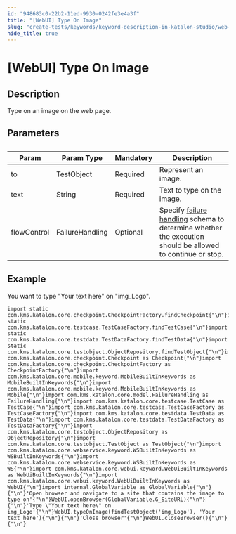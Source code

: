 ```yaml
---
id: "948683c0-22b2-11ed-9930-0242fe3e4a3f"
title: "[WebUI] Type On Image"
slug: "create-tests/keywords/keyword-description-in-katalon-studio/web-ui-keywords/webui-type-on-image"
hide_title: true
---
```


# <a id="id_0" class="anchor_top_offset"/><a id="ariaid-title1" class="anchor_top_offset"/>[WebUI] Type On Image


## <a id="id_0__id_1" class="anchor_top_offset"/>Description

              
<p xmlns="http://www.w3.org/1999/xhtml" className="p">Type on an image on the web page.</p> 
      

## <a id="id_0__id_2" class="anchor_top_offset"/>Parameters

              
<table xmlns="http://www.w3.org/1999/xhtml" className="table anchor_top_offset" id="id_0__baea4ad6-6d6e-4de0-92c3-a522c0de9853"><caption /><thead className="thead"><tr className><th className="entry anchor_top_offset" id="id_0__baea4ad6-6d6e-4de0-92c3-a522c0de9853__entry__1">Param</th><th className="entry anchor_top_offset" id="id_0__baea4ad6-6d6e-4de0-92c3-a522c0de9853__entry__2">Param Type</th><th className="entry anchor_top_offset" id="id_0__baea4ad6-6d6e-4de0-92c3-a522c0de9853__entry__3">Mandatory</th><th className="entry anchor_top_offset" id="id_0__baea4ad6-6d6e-4de0-92c3-a522c0de9853__entry__4">Description</th></tr></thead><tbody className="tbody"><tr className><td className="entry" headers="id_0__baea4ad6-6d6e-4de0-92c3-a522c0de9853__entry__1 id_0__baea4ad6-6d6e-4de0-92c3-a522c0de9853__entry__2 id_0__baea4ad6-6d6e-4de0-92c3-a522c0de9853__entry__3 id_0__baea4ad6-6d6e-4de0-92c3-a522c0de9853__entry__4 ">to</td><td className="entry" headers="id_0__baea4ad6-6d6e-4de0-92c3-a522c0de9853__entry__1 id_0__baea4ad6-6d6e-4de0-92c3-a522c0de9853__entry__2 id_0__baea4ad6-6d6e-4de0-92c3-a522c0de9853__entry__3 id_0__baea4ad6-6d6e-4de0-92c3-a522c0de9853__entry__4 ">TestObject</td><td className="entry" headers="id_0__baea4ad6-6d6e-4de0-92c3-a522c0de9853__entry__1 id_0__baea4ad6-6d6e-4de0-92c3-a522c0de9853__entry__2 id_0__baea4ad6-6d6e-4de0-92c3-a522c0de9853__entry__3 id_0__baea4ad6-6d6e-4de0-92c3-a522c0de9853__entry__4 ">Required</td><td className="entry" headers="id_0__baea4ad6-6d6e-4de0-92c3-a522c0de9853__entry__1 id_0__baea4ad6-6d6e-4de0-92c3-a522c0de9853__entry__2 id_0__baea4ad6-6d6e-4de0-92c3-a522c0de9853__entry__3 id_0__baea4ad6-6d6e-4de0-92c3-a522c0de9853__entry__4 ">Represent an image.</td></tr><tr className><td className="entry" headers="id_0__baea4ad6-6d6e-4de0-92c3-a522c0de9853__entry__1 id_0__baea4ad6-6d6e-4de0-92c3-a522c0de9853__entry__2 id_0__baea4ad6-6d6e-4de0-92c3-a522c0de9853__entry__3 id_0__baea4ad6-6d6e-4de0-92c3-a522c0de9853__entry__4 ">text</td><td className="entry" headers="id_0__baea4ad6-6d6e-4de0-92c3-a522c0de9853__entry__1 id_0__baea4ad6-6d6e-4de0-92c3-a522c0de9853__entry__2 id_0__baea4ad6-6d6e-4de0-92c3-a522c0de9853__entry__3 id_0__baea4ad6-6d6e-4de0-92c3-a522c0de9853__entry__4 ">String</td><td className="entry" headers="id_0__baea4ad6-6d6e-4de0-92c3-a522c0de9853__entry__1 id_0__baea4ad6-6d6e-4de0-92c3-a522c0de9853__entry__2 id_0__baea4ad6-6d6e-4de0-92c3-a522c0de9853__entry__3 id_0__baea4ad6-6d6e-4de0-92c3-a522c0de9853__entry__4 ">Required</td><td className="entry" headers="id_0__baea4ad6-6d6e-4de0-92c3-a522c0de9853__entry__1 id_0__baea4ad6-6d6e-4de0-92c3-a522c0de9853__entry__2 id_0__baea4ad6-6d6e-4de0-92c3-a522c0de9853__entry__3 id_0__baea4ad6-6d6e-4de0-92c3-a522c0de9853__entry__4 ">Text to type on the image.</td></tr><tr className><td className="entry" headers="id_0__baea4ad6-6d6e-4de0-92c3-a522c0de9853__entry__1 id_0__baea4ad6-6d6e-4de0-92c3-a522c0de9853__entry__2 id_0__baea4ad6-6d6e-4de0-92c3-a522c0de9853__entry__3 id_0__baea4ad6-6d6e-4de0-92c3-a522c0de9853__entry__4 ">flowControl</td><td className="entry" headers="id_0__baea4ad6-6d6e-4de0-92c3-a522c0de9853__entry__1 id_0__baea4ad6-6d6e-4de0-92c3-a522c0de9853__entry__2 id_0__baea4ad6-6d6e-4de0-92c3-a522c0de9853__entry__3 id_0__baea4ad6-6d6e-4de0-92c3-a522c0de9853__entry__4 ">FailureHandling</td><td className="entry" headers="id_0__baea4ad6-6d6e-4de0-92c3-a522c0de9853__entry__1 id_0__baea4ad6-6d6e-4de0-92c3-a522c0de9853__entry__2 id_0__baea4ad6-6d6e-4de0-92c3-a522c0de9853__entry__3 id_0__baea4ad6-6d6e-4de0-92c3-a522c0de9853__entry__4 ">Optional</td><td className="entry" headers="id_0__baea4ad6-6d6e-4de0-92c3-a522c0de9853__entry__1 id_0__baea4ad6-6d6e-4de0-92c3-a522c0de9853__entry__2 id_0__baea4ad6-6d6e-4de0-92c3-a522c0de9853__entry__3 id_0__baea4ad6-6d6e-4de0-92c3-a522c0de9853__entry__4 ">Specify <a className="xref" href="/docs/maintain/configure-failure-handling-settings-in-katalon-studio">failure handling</a> schema to         determine whether the execution should be allowed to continue or         stop.</td></tr></tbody></table> 
      

## <a id="id_0__id_3" class="anchor_top_offset"/>Example 

              
<p xmlns="http://www.w3.org/1999/xhtml" className="p">You want to type "Your text here" on "img_Logo".</p> 
              
<pre xmlns="http://www.w3.org/1999/xhtml" className="pre codeblock"><code>import static com.kms.katalon.core.checkpoint.CheckpointFactory.findCheckpoint{"\n"}import static com.kms.katalon.core.testcase.TestCaseFactory.findTestCase{"\n"}import static com.kms.katalon.core.testdata.TestDataFactory.findTestData{"\n"}import static com.kms.katalon.core.testobject.ObjectRepository.findTestObject{"\n"}import com.kms.katalon.core.checkpoint.Checkpoint as Checkpoint{"\n"}import com.kms.katalon.core.checkpoint.CheckpointFactory as CheckpointFactory{"\n"}import com.kms.katalon.core.mobile.keyword.MobileBuiltInKeywords as MobileBuiltInKeywords{"\n"}import com.kms.katalon.core.mobile.keyword.MobileBuiltInKeywords as Mobile{"\n"}import com.kms.katalon.core.model.FailureHandling as FailureHandling{"\n"}import com.kms.katalon.core.testcase.TestCase as TestCase{"\n"}import com.kms.katalon.core.testcase.TestCaseFactory as TestCaseFactory{"\n"}import com.kms.katalon.core.testdata.TestData as TestData{"\n"}import com.kms.katalon.core.testdata.TestDataFactory as TestDataFactory{"\n"}import com.kms.katalon.core.testobject.ObjectRepository as ObjectRepository{"\n"}import com.kms.katalon.core.testobject.TestObject as TestObject{"\n"}import com.kms.katalon.core.webservice.keyword.WSBuiltInKeywords as WSBuiltInKeywords{"\n"}import com.kms.katalon.core.webservice.keyword.WSBuiltInKeywords as WS{"\n"}import com.kms.katalon.core.webui.keyword.WebUiBuiltInKeywords as WebUiBuiltInKeywords{"\n"}import com.kms.katalon.core.webui.keyword.WebUiBuiltInKeywords as WebUI{"\n"}import internal.GlobalVariable as GlobalVariable{"\n"}{"\n"}'Open browser and navigate to a site that contains the image to type on'{"\n"}WebUI.openBrowser(GlobalVariable.G_SiteURL){"\n"}{"\n"}'Type \"Your text here\" on img_Logo'{"\n"}WebUI.typeOnImage(findTestObject('img_Logo'), 'Your text here'){"\n"}{"\n"}'Close browser'{"\n"}WebUI.closeBrowser(){"\n"}{"\n"}</code></pre> 
            
